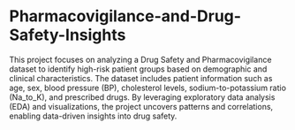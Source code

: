 # Pharmacovigilance-and-Drug-Safety-Insights
This project focuses on analyzing a Drug Safety and Pharmacovigilance dataset to identify high-risk patient groups based on demographic and clinical characteristics. The dataset includes patient information such as age, sex, blood pressure (BP), cholesterol levels, sodium-to-potassium ratio (Na_to_K), and prescribed drugs. By leveraging exploratory data analysis (EDA) and visualizations, the project uncovers patterns and correlations, enabling data-driven insights into drug safety.
